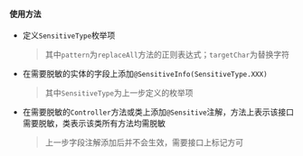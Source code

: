 #### 使用方法
- 定义`SensitiveType`枚举项
    >其中`pattern`为`replaceAll`方法的正则表达式；`targetChar`为替换字符  
- 在需要脱敏的实体的字段上添加`@SensitiveInfo(SensitiveType.XXX)`
    >其中`SensitiveType`为上一步定义的枚举项
- 在需要脱敏的`Controller`方法或类上添加`@Sensitive`注解，方法上表示该接口需要脱敏，类表示该类所有方法均需脱敏
    >上一步字段注解添加后并不会生效，需要接口上标记方可